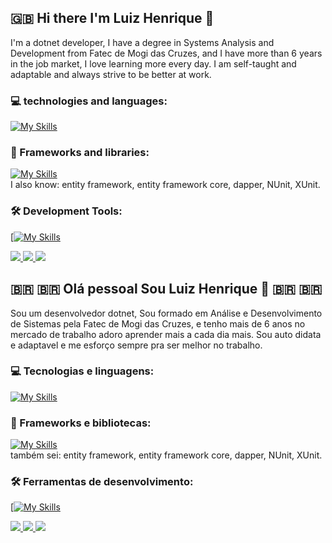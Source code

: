 ## :uk: Hi there I'm Luiz Henrique 👋

I'm a dotnet developer, I have a degree in Systems Analysis and Development from Fatec de Mogi das Cruzes, and I have more than 6 years in the job market, I love learning more every day. I am self-taught and adaptable and always strive to be better at work.

### 💻 technologies and languages: 
[![My Skills](https://skillicons.dev/icons?i=html,css,js,ts,cs,sass,py,flutter,nodejs,mysql,postgresql,dynamodb,firebase,sqlite&perline=5)](https://skillicons.dev)

### 🚀 Frameworks and libraries:
[![My Skills](https://skillicons.dev/icons?i=dotnet,express,npm,yarn,prisma,angular,bootstrap,jquery,rabbitmq,opencv,selenium&perline=5)](https://skillicons.dev)
<br/>I also know: entity framework, entity framework core, dapper, NUnit, XUnit.

### 🛠️  Development Tools:
[[![My Skills](https://skillicons.dev/icons?i=git,github,gitlab,postman,git,linux,docker,kubernetes,aws,azure,figma,openshift,nginx,powershell,raspberrypi,redhat,ubuntu,vim,visualstudio,vscode,windows,yarn&perline=5)](https://skillicons.dev)


<p align="left">
  <a href="mailto:lhenrique_diniz@hotmail.com" title="Outlook">
    <img src="https://img.shields.io/badge/-Outlook-0000FF?style=flat-square&labelColor=0000FF&logo=outlook&logoColor=white"/>
  </a>
  <a href="https://www.linkedin.com/in/luiz-henrique-539b0674/" title="LinkedIn">
    <img src="https://img.shields.io/badge/-Linkedin-0e76a8?style=flat-square&logo=Linkedin&logoColor=white"/>
  </a>
  <a href="https://wa.me/5511935000584" title="WhatsApp">
    <img src="https://img.shields.io/badge/-WhatsApp-25D366?style=flat-square&labelColor=25D366&logo=whatsapp&logoColor=white"/>
  </a>
</p>

## 🇧🇷 :brazil:  Olá pessoal Sou Luiz Henrique 👋 🇧🇷 🇧🇷

Sou um desenvolvedor dotnet, Sou formado em Análise e Desenvolvimento de Sistemas pela Fatec de Mogi das Cruzes, e tenho mais de 6 anos no mercado de trabalho adoro aprender mais a cada dia mais. Sou auto didata e adaptavel e me esforço sempre pra ser melhor no trabalho. 

### 💻 Tecnologias e linguagens: 
[![My Skills](https://skillicons.dev/icons?i=html,css,js,ts,cs,sass,py,flutter,nodejs,mysql,postgresql,dynamodb,firebase,sqlite&perline=5)](https://skillicons.dev)

### 🚀 Frameworks e bibliotecas:
[![My Skills](https://skillicons.dev/icons?i=dotnet,express,npm,yarn,prisma,angular,bootstrap,jquery,rabbitmq,opencv,selenium&perline=5)](https://skillicons.dev)
<br/>também sei: entity framework, entity framework core, dapper, NUnit, XUnit.

### 🛠️ Ferramentas de desenvolvimento:
[[![My Skills](https://skillicons.dev/icons?i=git,github,gitlab,postman,git,linux,docker,kubernetes,aws,azure,figma,openshift,nginx,powershell,raspberrypi,redhat,ubuntu,vim,visualstudio,vscode,windows,yarn&perline=5)](https://skillicons.dev)

<p align="left">
  <a href="mailto:lhenrique_diniz@hotmail.com" title="Outlook">
    <img src="https://img.shields.io/badge/-Outlook-0000FF?style=flat-square&labelColor=0000FF&logo=outlook&logoColor=white"/>
  </a>
  <a href="https://www.linkedin.com/in/luiz-henrique-539b0674/" title="LinkedIn">
    <img src="https://img.shields.io/badge/-Linkedin-0e76a8?style=flat-square&logo=Linkedin&logoColor=white"/>
  </a>
  <a href="https://wa.me/5511935000584" title="WhatsApp">
    <img src="https://img.shields.io/badge/-WhatsApp-25D366?style=flat-square&labelColor=25D366&logo=whatsapp&logoColor=white"/>
  </a>
</p>
 <!--
**Luiz-HSSD/Luiz-HSSD** is a ✨ _special_ ✨ repository because its `README.md` (this file) appears on your GitHub profile.

Here are some ideas to get you started:

- 🔭 I’m currently working on ...
- 🌱 I’m currently learning ...
- 👯 I’m looking to collaborate on ...
- 🤔 I’m looking for help with ...
- 💬 Ask me about ...
- 📫 How to reach me: ...
- 😄 Pronouns: ...
- ⚡ Fun fact: ...
-->
